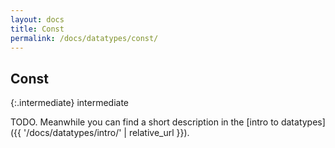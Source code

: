 ```yaml
---
layout: docs
title: Const
permalink: /docs/datatypes/const/
---
```


## Const

{:.intermediate}
intermediate

TODO. Meanwhile you can find a short description in the [intro to datatypes]({{ '/docs/datatypes/intro/' | relative_url }}).
